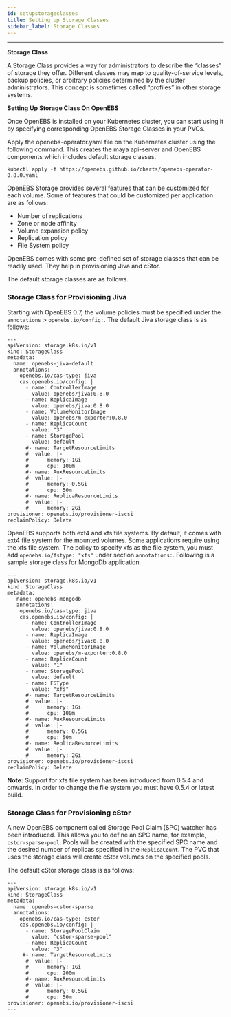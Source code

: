 ```yaml
---
id: setupstorageclasses
title: Setting up Storage Classes
sidebar_label: Storage Classes
---
```


------

**Storage Class**

A Storage Class provides a way for administrators to describe the “classes” of storage they offer. Different classes may map to quality-of-service levels, backup policies, or arbitrary policies determined by the cluster administrators. This concept is sometimes called “profiles” in other storage systems.

**Setting Up Storage Class On OpenEBS**

Once OpenEBS is installed on your Kubernetes cluster, you can start using it by specifying corresponding OpenEBS Storage Classes in your PVCs.

Apply the openebs-operator.yaml file on the Kubernetes cluster using the following command. This creates the maya api-server and OpenEBS components which includes default storage classes.

```
kubectl apply -f https://openebs.github.io/charts/openebs-operator-0.8.0.yaml
```

OpenEBS Storage provides several features that can be customized for each volume. Some of features that could be customized per application are as follows:

- Number of replications
- Zone or node affinity
- Volume expansion policy
- Replication policy
- File System policy

OpenEBS comes with some pre-defined set of storage classes that can be readily used. They help in provisioning Jiva and cStor. 

The default storage classes are as follows. 

### Storage Class for Provisioning Jiva

Starting with OpenEBS 0.7, the volume policies must be specified under the `annotations` > `openebs.io/config:`. The default Jiva storage class is as follows:

```
---
apiVersion: storage.k8s.io/v1
kind: StorageClass
metadata:
  name: openebs-jiva-default
  annotations:
    openebs.io/cas-type: jiva
    cas.openebs.io/config: |
      - name: ControllerImage
        value: openebs/jiva:0.8.0
      - name: ReplicaImage
        value: openebs/jiva:0.8.0
      - name: VolumeMonitorImage
        value: openebs/m-exporter:0.8.0
      - name: ReplicaCount
        value: "3"
      - name: StoragePool
        value: default
      #- name: TargetResourceLimits
      #  value: |-
      #      memory: 1Gi
      #      cpu: 100m
      #- name: AuxResourceLimits
      #  value: |-
      #      memory: 0.5Gi
      #      cpu: 50m
      #- name: ReplicaResourceLimits
      #  value: |-
      #      memory: 2Gi
provisioner: openebs.io/provisioner-iscsi
reclaimPolicy: Delete
```

OpenEBS supports both ext4 and xfs file systems. By default, it comes with ext4 file system for the mounted volumes. Some applications require using the xfs file system. The policy to specify xfs as the file system, you must add `openebs.io/fstype: "xfs"` under section `annotations:`. Following is a sample storage class for MongoDb application.

```
---
apiVersion: storage.k8s.io/v1
kind: StorageClass
metadata:
   name: openebs-mongodb
   annotations:
   	openebs.io/cas-type: jiva
    cas.openebs.io/config: |
      - name: ControllerImage
        value: openebs/jiva:0.8.0
      - name: ReplicaImage
        value: openebs/jiva:0.8.0
      - name: VolumeMonitorImage
        value: openebs/m-exporter:0.8.0
      - name: ReplicaCount
        value: "1"
      - name: StoragePool
        value: default
      - name: FSType
        value: "xfs"
      #- name: TargetResourceLimits
      #  value: |-
      #      memory: 1Gi
      #      cpu: 100m
      #- name: AuxResourceLimits
      #  value: |-
      #      memory: 0.5Gi
      #      cpu: 50m
      #- name: ReplicaResourceLimits
      #  value: |-
      #      memory: 2Gi
provisioner: openebs.io/provisioner-iscsi
reclaimPolicy: Delete
```

**Note:** Support for xfs file system has been introduced from 0.5.4 and onwards. In order to change the file system you must have 0.5.4 or latest build.


### Storage Class for Provisioning cStor

A new OpenEBS component called Storage Pool Claim (SPC) watcher has been introduced. This allows you to define an SPC name, for example,  `cstor-sparse-pool`. Pools will be created with the specified SPC name and the desired number of replicas specified in the `ReplicaCount`. The PVC that uses the storage class will create cStor volumes on the specified pools.

The default cStor storage class is as follows:

```
---
apiVersion: storage.k8s.io/v1
kind: StorageClass
metadata:
  name: openebs-cstor-sparse
  annotations:
    openebs.io/cas-type: cstor
    cas.openebs.io/config: |
      - name: StoragePoolClaim
        value: "cstor-sparse-pool"
      - name: ReplicaCount
        value: "3"
     #- name: TargetResourceLimits
      #  value: |-
      #      memory: 1Gi
      #      cpu: 200m
      #- name: AuxResourceLimits
      #  value: |-
      #      memory: 0.5Gi
      #      cpu: 50m
provisioner: openebs.io/provisioner-iscsi
---
```

<!-- Hotjar Tracking Code for https://docs.openebs.io -->
<script>
   (function(h,o,t,j,a,r){
       h.hj=h.hj||function(){(h.hj.q=h.hj.q||[]).push(arguments)};
       h._hjSettings={hjid:785693,hjsv:6};
       a=o.getElementsByTagName('head')[0];
       r=o.createElement('script');r.async=1;
       r.src=t+h._hjSettings.hjid+j+h._hjSettings.hjsv;
       a.appendChild(r);
   })(window,document,'https://static.hotjar.com/c/hotjar-','.js?sv=');
</script>
